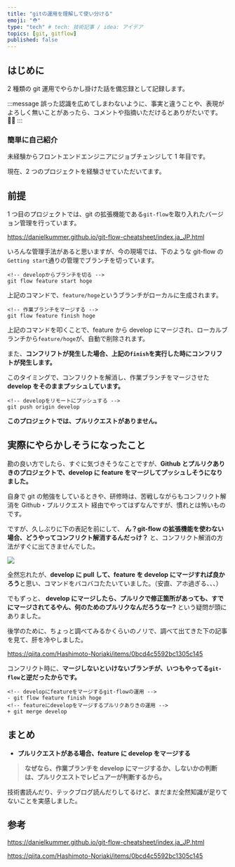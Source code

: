 ```yaml
---
title: "gitの運用を理解して使い分ける"
emoji: "⛑️"
type: "tech" # tech: 技術記事 / idea: アイデア
topics: [git, gitflow]
published: false
---
```


## はじめに

2 種類の git 運用でやらかし掛けた話を備忘録として記録します。

:::message
誤った認識を広めてしまわないように、事実と違うことや、表現がよろしく無いことがあったら、コメントや指摘いただけるとありがたいです。🙇‍♂️
:::

### 簡単に自己紹介

未経験からフロントエンドエンジニアにジョブチェンジして 1 年目です。

現在、2 つのプロジェクトを経験させていただいてます。

## 前提

1 つ目のプロジェクトでは、git の拡張機能である`git-flow`を取り入れたバージョン管理を行っています。

https://danielkummer.github.io/git-flow-cheatsheet/index.ja_JP.html

いろんな管理手法があると思いますが、今の現場では、下のような git-flow の`Getting start`通りの管理でブランチを切っています。

```git
<!-- developからブランチを切る -->
git flow feature start hoge
```

上記のコマンドで、`feature/hoge`というブランチがローカルに生成されます。

```git
<!-- 作業ブランチをマージする -->
git flow feature finish hoge
```

上記のコマンドを叩くことで、feature から develop にマージされ、ローカルブランチから`feature/hoge`が、自動で削除されます。

また、**コンフリフトが発生した場合、上記の`finish`を実行した時にコンフリフトが発生します。**

このタイミングで、コンフリクトを解消し、作業ブランチをマージさせた**develop をそのままプッシュしています。**

```git
<!-- developをリモートにプッシュする -->
git push origin develop
```

**このプロジェクトでは、プルリクエストがありません。**

## 実際にやらかしそうになったこと

勘の良い方でしたら、すぐに気づきそうなことですが、**Github とプルリクありきのプロジェクトで、develop に feature をマージしてプッシュしそうになりました。**

自身で git の勉強をしているときや、研修時は、苦戦しながらもコンフリクト解消を Github・プルリクエスト 経由でやってはずなんですが、慣れとは怖いものです。

ですが、久しぶりに下の表記を前にして、 **ん？git-flow の拡張機能を使わない場合、どうやってコンフリクト解消するんだっけ？** と、コンフリクト解消の方法がすぐに出てきませんでした。

![](https://storage.googleapis.com/zenn-user-upload/cdf7a1340ad3-20241014.png)

全然忘れたが、**develop に pull して、feature を develop にマージすれば良かろう**と思い、コマンドをバコバコたたいていました。（安直、アホ過ぎる、、、）

でもずっと、 **develop にマージしたら、プルリクで修正箇所があっても、すでにマージされてるやん、何のためのプルリクなんだろうなー?** という疑問が頭にありました。

後学のために、ちょっと調べてみるかくらいのノリで、調べて出てきた下の記事を見て、肝を冷やしました。

https://qiita.com/Hashimoto-Noriaki/items/0bcd4c5592bc1305c145

コンフリクト時に、**マージしないといけないブランチが、いつもやってる`git-flow`と逆だったからです。**

```git
<!-- developにfeatureをマージするgit-flowの運用 -->
- git flow feature finish hoge
<!-- featureにdevelopをマージするプルリクありきの運用 -->
+ git merge develop
```

## まとめ

- **プルリクエストがある場合、feature に develop をマージする**

> **なぜなら、作業ブランチを develop にマージするか、しないかの判断は、プルリクエストでレビュアーが判断するから。**

技術書読んだり、テックブログ読んだりしてるけど、まだまだ全然知識が足りてないことを実感しました。

## 参考

https://danielkummer.github.io/git-flow-cheatsheet/index.ja_JP.html

https://qiita.com/Hashimoto-Noriaki/items/0bcd4c5592bc1305c145